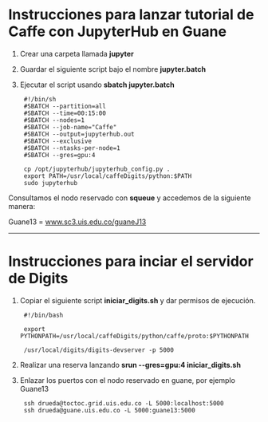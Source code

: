 # Instrucciones para lanzar tutorial de Caffe con JupyterHub en Guane #

1. Crear una carpeta llamada **jupyter**

2. Guardar el siguiente script bajo el nombre **jupyter.batch**

3. Ejecutar el script usando **sbatch jupyter.batch**

        #!/bin/sh
        #SBATCH --partition=all
        #SBATCH --time=00:15:00
        #SBATCH --nodes=1
        #SBATCH --job-name="Caffe"
        #SBATCH --output=jupyterhub.out
        #SBATCH --exclusive
        #SBATCH --ntasks-per-node=1
        #SBATCH --gres=gpu:4

        cp /opt/jupyterhub/jupyterhub_config.py .
        export PATH=/usr/local/caffeDigits/python:$PATH
        sudo jupyterhub

Consultamos el nodo reservado con **squeue** y accedemos de la siguiente manera:

Guane13 = www.sc3.uis.edu.co/guaneJ13

---

# Instrucciones para inciar el servidor de Digits #

1. Copiar el siguiente script **iniciar_digits.sh** y dar permisos de ejecución.

        #!/bin/bash

        export PYTHONPATH=/usr/local/caffeDigits/python/caffe/proto:$PYTHONPATH

        /usr/local/digits/digits-devserver -p 5000

2. Realizar una reserva lanzando **srun --gres=gpu:4 iniciar_digits.sh**

3. Enlazar los puertos con el nodo reservado en guane, por ejemplo Guane13

        ssh drueda@toctoc.grid.uis.edu.co -L 5000:localhost:5000
        ssh drueda@guane.uis.edu.co -L 5000:guane13:5000